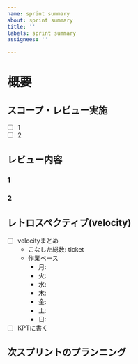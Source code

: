 ```yaml
---
name: sprint summary
about: sprint summary
title: ''
labels: sprint summary
assignees: ''

---
```


# 概要

## スコープ・レビュー実施

- [ ] 1
- [ ] 2

## レビュー内容

### 1

### 2


## レトロスペクティブ(velocity)

- [ ] velocityまとめ
  - こなした総数:  ticket
  - 作業ペース
    - 月: 
    - 火: 
    - 水: 
    - 木: 
    - 金: 
    - 土: 
    - 日: 
- [ ] KPTに書く

## 次スプリントのプランニング
